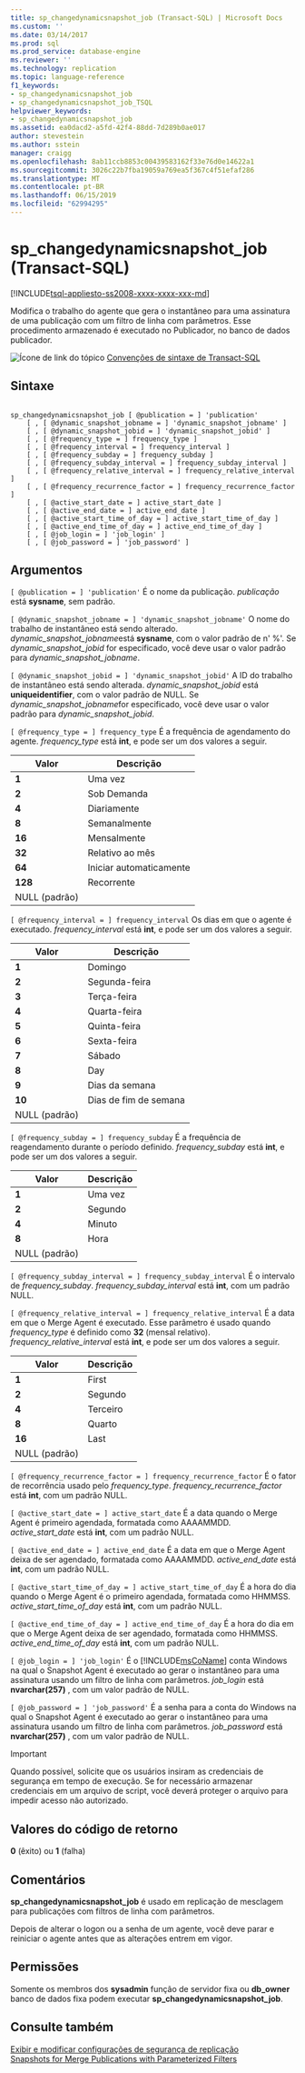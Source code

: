 ```yaml
---
title: sp_changedynamicsnapshot_job (Transact-SQL) | Microsoft Docs
ms.custom: ''
ms.date: 03/14/2017
ms.prod: sql
ms.prod_service: database-engine
ms.reviewer: ''
ms.technology: replication
ms.topic: language-reference
f1_keywords:
- sp_changedynamicsnapshot_job
- sp_changedynamicsnapshot_job_TSQL
helpviewer_keywords:
- sp_changedynamicsnapshot_job
ms.assetid: ea0dacd2-a5fd-42f4-88dd-7d289b0ae017
author: stevestein
ms.author: sstein
manager: craigg
ms.openlocfilehash: 8ab11ccb8853c00439583162f33e76d0e14622a1
ms.sourcegitcommit: 3026c22b7fba19059a769ea5f367c4f51efaf286
ms.translationtype: MT
ms.contentlocale: pt-BR
ms.lasthandoff: 06/15/2019
ms.locfileid: "62994295"
---
```

# <a name="spchangedynamicsnapshotjob-transact-sql"></a>sp_changedynamicsnapshot_job (Transact-SQL)
[!INCLUDE[tsql-appliesto-ss2008-xxxx-xxxx-xxx-md](../../includes/tsql-appliesto-ss2008-xxxx-xxxx-xxx-md.md)]

  Modifica o trabalho do agente que gera o instantâneo para uma assinatura de uma publicação com um filtro de linha com parâmetros. Esse procedimento armazenado é executado no Publicador, no banco de dados publicador.  
  
 ![Ícone de link do tópico](../../database-engine/configure-windows/media/topic-link.gif "Ícone de link do tópico") [Convenções de sintaxe de Transact-SQL](../../t-sql/language-elements/transact-sql-syntax-conventions-transact-sql.md)  
  
## <a name="syntax"></a>Sintaxe  
  
```  
  
sp_changedynamicsnapshot_job [ @publication = ] 'publication'  
    [ , [ @dynamic_snapshot_jobname = ] 'dynamic_snapshot_jobname' ]  
    [ , [ @dynamic_snapshot_jobid = ] 'dynamic_snapshot_jobid' ]  
    [ , [ @frequency_type = ] frequency_type ]   
    [ , [ @frequency_interval = ] frequency_interval ]   
    [ , [ @frequency_subday = ] frequency_subday ]   
    [ , [ @frequency_subday_interval = ] frequency_subday_interval ]   
    [ , [ @frequency_relative_interval = ] frequency_relative_interval ]   
    [ , [ @frequency_recurrence_factor = ] frequency_recurrence_factor ]   
    [ , [ @active_start_date = ] active_start_date ]   
    [ , [ @active_end_date = ] active_end_date ]   
    [ , [ @active_start_time_of_day = ] active_start_time_of_day ]   
    [ , [ @active_end_time_of_day = ] active_end_time_of_day ]   
    [ , [ @job_login = ] 'job_login' ]   
    [ , [ @job_password = ] 'job_password' ]   
```  
  
## <a name="arguments"></a>Argumentos  
`[ @publication = ] 'publication'` É o nome da publicação. *publicação* está **sysname**, sem padrão.  
  
`[ @dynamic_snapshot_jobname = ] 'dynamic_snapshot_jobname'` O nome do trabalho de instantâneo está sendo alterado. *dynamic_snapshot_jobname*está **sysname**, com o valor padrão de n' %'. Se *dynamic_snapshot_jobid* for especificado, você deve usar o valor padrão para *dynamic_snapshot_jobname*.  
  
`[ @dynamic_snapshot_jobid = ] 'dynamic_snapshot_jobid'` A ID do trabalho de instantâneo está sendo alterada. *dynamic_snapshot_jobid* está **uniqueidentifier**, com o valor padrão de NULL. Se *dynamic_snapshot_jobname*for especificado, você deve usar o valor padrão para *dynamic_snapshot_jobid*.  
  
`[ @frequency_type = ] frequency_type` É a frequência de agendamento do agente. *frequency_type* está **int**, e pode ser um dos valores a seguir.  
  
|Valor|Descrição|  
|-----------|-----------------|  
|**1**|Uma vez|  
|**2**|Sob Demanda|  
|**4**|Diariamente|  
|**8**|Semanalmente|  
|**16**|Mensalmente|  
|**32**|Relativo ao mês|  
|**64**|Iniciar automaticamente|  
|**128**|Recorrente|  
|NULL (padrão)||  
  
`[ @frequency_interval = ] frequency_interval` Os dias em que o agente é executado. *frequency_interval* está **int**, e pode ser um dos valores a seguir.  
  
|Valor|Descrição|  
|-----------|-----------------|  
|**1**|Domingo|  
|**2**|Segunda-feira|  
|**3**|Terça-feira|  
|**4**|Quarta-feira|  
|**5**|Quinta-feira|  
|**6**|Sexta-feira|  
|**7**|Sábado|  
|**8**|Day|  
|**9**|Dias da semana|  
|**10**|Dias de fim de semana|  
|NULL (padrão)||  
  
`[ @frequency_subday = ] frequency_subday` É a frequência de reagendamento durante o período definido. *frequency_subday* está **int**, e pode ser um dos valores a seguir.  
  
|Valor|Descrição|  
|-----------|-----------------|  
|**1**|Uma vez|  
|**2**|Segundo|  
|**4**|Minuto|  
|**8**|Hora|  
|NULL (padrão)||  
  
`[ @frequency_subday_interval = ] frequency_subday_interval` É o intervalo de *frequency_subday*. *frequency_subday_interval* está **int**, com um padrão NULL.  
  
`[ @frequency_relative_interval = ] frequency_relative_interval` É a data em que o Merge Agent é executado. Esse parâmetro é usado quando *frequency_type* é definido como **32** (mensal relativo). *frequency_relative_interval* está **int**, e pode ser um dos valores a seguir.  
  
|Valor|Descrição|  
|-----------|-----------------|  
|**1**|First|  
|**2**|Segundo|  
|**4**|Terceiro|  
|**8**|Quarto|  
|**16**|Last|  
|NULL (padrão)||  
  
`[ @frequency_recurrence_factor = ] frequency_recurrence_factor` É o fator de recorrência usado pelo *frequency_type*. *frequency_recurrence_factor* está **int**, com um padrão NULL.  
  
`[ @active_start_date = ] active_start_date` É a data quando o Merge Agent é primeiro agendada, formatada como AAAAMMDD. *active_start_date* está **int**, com um padrão NULL.  
  
`[ @active_end_date = ] active_end_date` É a data em que o Merge Agent deixa de ser agendado, formatada como AAAAMMDD. *active_end_date* está **int**, com um padrão NULL.  
  
`[ @active_start_time_of_day = ] active_start_time_of_day` É a hora do dia quando o Merge Agent é o primeiro agendada, formatada como HHMMSS. *active_start_time_of_day* está **int**, com um padrão NULL.  
  
`[ @active_end_time_of_day = ] active_end_time_of_day` É a hora do dia em que o Merge Agent deixa de ser agendado, formatada como HHMMSS. *active_end_time_of_day* está **int**, com um padrão NULL.  
  
`[ @job_login = ] 'job_login'` É o [!INCLUDE[msCoName](../../includes/msconame-md.md)] conta Windows na qual o Snapshot Agent é executado ao gerar o instantâneo para uma assinatura usando um filtro de linha com parâmetros. *job_login* está **nvarchar(257)** , com um valor padrão de NULL.  
  
`[ @job_password = ] 'job_password'` É a senha para a conta do Windows na qual o Snapshot Agent é executado ao gerar o instantâneo para uma assinatura usando um filtro de linha com parâmetros. *job_password* está **nvarchar(257)** , com um valor padrão de NULL.  
  
> [!IMPORTANT]  
>  Quando possível, solicite que os usuários insiram as credenciais de segurança em tempo de execução. Se for necessário armazenar credenciais em um arquivo de script, você deverá proteger o arquivo para impedir acesso não autorizado.  
  
## <a name="return-code-values"></a>Valores do código de retorno  
 **0** (êxito) ou **1** (falha)  
  
## <a name="remarks"></a>Comentários  
 **sp_changedynamicsnapshot_job** é usado em replicação de mesclagem para publicações com filtros de linha com parâmetros.  
  
 Depois de alterar o logon ou a senha de um agente, você deve parar e reiniciar o agente antes que as alterações entrem em vigor.  
  
## <a name="permissions"></a>Permissões  
 Somente os membros dos **sysadmin** função de servidor fixa ou **db_owner** banco de dados fixa podem executar **sp_changedynamicsnapshot_job**.  
  
## <a name="see-also"></a>Consulte também  
 [Exibir e modificar configurações de segurança de replicação](../../relational-databases/replication/security/view-and-modify-replication-security-settings.md)   
 [Snapshots for Merge Publications with Parameterized Filters](../../relational-databases/replication/create-a-snapshot-for-a-merge-publication-with-parameterized-filters.md)  
  
  
